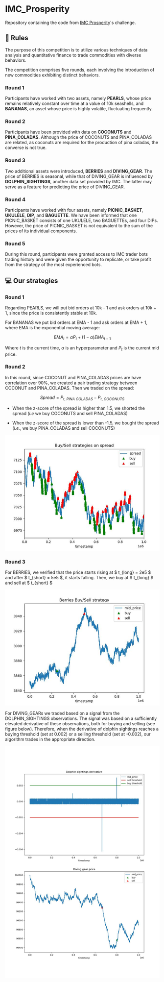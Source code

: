 # IMC_Prosperity

Repository containing the code from [IMC Prosperity](https://prosperity.imc.com/)'s challenge. 

## :scroll: Rules

The purpose of this competition is to utilize various techniques of data analysis and quantitative finance to trade commodities with diverse behaviors.

The competition comprises five rounds, each involving the introduction of new commodities exhibiting distinct behaviors.

### Round 1

Participants have worked with two assets, namely **PEARLS**, whose price remains relatively constant over time at a value of 10k seashells, and **BANANAS**, an asset whose price is highly volatile, fluctuating frequently.

### Round 2

Participants have been provided with data on **COCONUTS** and **PINA_COLADAS**. Although the price of COCONUTS and PINA_COLADAS are related, as coconuts are required for the production of pina coladas, the converse is not true.

### Round 3

Two additional assets were introduced, **BERRIES** and **DIVING_GEAR**. The price of BERRIES is seasonal, while that of DIVING_GEAR is influenced by **DOLPHIN_SIGHTINGS**, another data set provided by IMC. The latter may serve as a feature for predicting the price of DIVING_GEAR.

### Round 4

Participants have worked with four assets, namely **PICNIC_BASKET**, **UKULELE**, **DIP**, and **BAGUETTE**. We have been informed that one PICNIC_BASKET consists of one UKULELE, two BAGUETTEs, and four DIPs. However, the price of PICNIC_BASKET is not equivalent to the sum of the prices of its individual components.

### Round 5

During this round, participants were granted access to IMC trader bots trading history and were given the opportunity to replicate, or take profit from the strategy of the most experienced bots.

## :computer: Our strategies

### Round 1

Regarding PEARLS, we will put bid orders at 10k - 1 and ask orders at 10k + 1, since the price is consistently stable at 10k.

For BANANAS we put bid orders at EMA - 1 and ask orders at EMA + 1, where EMA is the exponential moving average:

$$
    EMA_{t} = \alpha P_{t} + (1-\alpha) EMA_{t-1}
$$

Where $t$ is the current time, $\alpha$ is an hyperparameter and $P_{t}$ is the current mid price.

### Round 2

In this round, since COCONUT and PINA_COLADAS prices are have correlation over 90%, we created a pair trading strategy between COCONUT and PINA_COLADAS. Then we traded on the spread:

$$
    Spread = P_{t, \ PINA \ COLADAS} - P_{t, \ COCONUTS}
$$

* When the z-score of the spread is higher than 1.5, we shorted the spread (*i.e* we buy COCONUTS and sell PINA_COLADAS)

* When the z-score of the spread is lower than -1.5, we bought the spread (*i.e.*, we buy PINA_COLADAS and sell COCONUTS)


<p align="center">
  <img src="img/pina_coladas-coconut.jpg" />
</p>

### Round 3

For BERRIES, we verified that the price starts rising at $ t_{long} = 2e5 $ and after $ t_{short} = 5e5 $, it starts falling. Then, we buy at $ t_{long} $ and sell at $ t_{short} $

<p align="center">
  <img src="img/berries.jpg" />
</p>


For DIVING_GEARs we traded based on a signal from the DOLPHIN_SIGHTINGS observations. The signal was based on a sufficiently elevated derivative of these observations, both for buying and selling (see figure below). Therefore, when the derivative of dolphin sightings reaches a buying threshold (set at 0.002) or a selling threshold (set at -0.002), our algorithm trades in the appropriate direction.

<p align="center">
  <img src="img/dolphin-diving_gear.jpg" />
</p>

